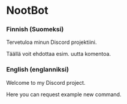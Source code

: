 # NootBot

### Finnish (Suomeksi)

Tervetuloa minun Discord projektiini.

Täällä voit ehdottaa esim. uutta komentoa.



### English (englanniksi)

Welcome to my Discord project.

Here you can request example new command.
